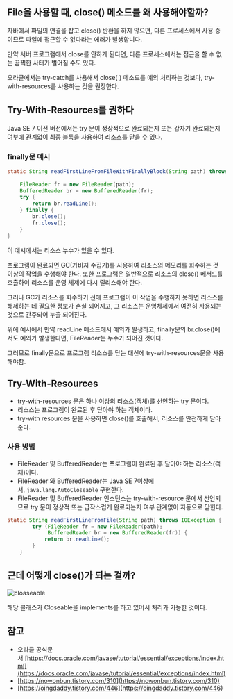 ## File을 사용할 때, close() 메소드를 왜 사용해야할까?

자바에서 파일의 연결을 잡고 close() 반환을 하지 않으면, 다른 프로세스에서 사용 중이므로 파일에 접근할 수 없다라는 에러가 발생합니다.

만약 서버 프로그램에서 close를 안하게 된다면, 다른 프로세스에서는 접근을 할 수 없는 끔찍한 사태가 벌어질 수도 있다.

오라클에서는 try-catch를 사용해서 close( ) 메소드를 예외 처리하는 것보다, try-with-resources를 사용하는 것을 권장한다.

## **Try-With-Resources를 권하다**

Java SE 7 이전 버전에서는 try 문이 정상적으로 완료되는지 또는 갑자기 완료되는지 여부에 관계없이 최종 블록을 사용하여 리소스를 닫을 수 있다.

### finally문 예시

```java
static String readFirstLineFromFileWithFinallyBlock(String path) throws IOException {
   
    FileReader fr = new FileReader(path);
    BufferedReader br = new BufferedReader(fr);
    try {
        return br.readLine();
    } finally {
        br.close();
        fr.close();
    }
}
```

이 예시에서는 리소스 누수가 있을 수 있다.

프로그램이 완료되면 GC(가비지 수집기)를 사용하여 리소스의 메모리를 회수하는 것 이상의 작업을 수행해야 한다. 또한 프로그램은 일반적으로 리소스의 close() 메서드를 호출하여 리소스를 운영 체제에 다시 릴리스해야 한다.

그러나 GC가 리소스를 회수하기 전에 프로그램이 이 작업을 수행하지 못하면 리소스를 해제하는 데 필요한 정보가 손실 되어지고, 그 리소스는 운영체제에서 여전히 사용되는 것으로 간주되어 누출 되어진다.

위에 예시에서 만약 readLine 메소드에서 예외가 발생하고, finally문의 br.close()에서도 예외가 발생한다면, FileReader는 누수가 되어진 것이다.

그러므로 finally문으로 프로그램 리소스를 닫는 대신에 try-with-resources문을 사용해야함.

## **Try-With-Resources**

- try-with-resources 문은 하나 이상의 리소스(객체)를 선언하는 try 문이다.
- 리소스는 프로그램이 완료된 후 닫아야 하는 객체이다.
- try-with resources 문을 사용하면 close()를 호출해서, 리소스를 안전하게 닫아준다.

### **사용 방법**

- FileReader 및 BufferedReader는 프로그램이 완료된 후 닫아야 하는 리소스(객체)이다.
- FileReader 와 BufferedReader는 Java SE 7이상에서, `java.lang.AutoCloseable` 구현한다.
- FileReader 및 BufferedReader 인스턴스는 try-with-resource 문에서 선언되므로 try 문이 정상적 또는 급작스럽게 완료되는지 여부 관계없이 자동으로 닫힌다.

```java
static String readFirstLineFromFile(String path) throws IOException {
	    try (FileReader fr = new FileReader(path);
	         BufferedReader br = new BufferedReader(fr)) {
	        return br.readLine();
	    }
	}
```

## 근데 어떻게 close()가 되는 걸까?

![cloaseable](https://user-images.githubusercontent.com/62877858/191014593-39271b66-a8c8-4c3e-8f42-584b429cb2ca.png)

해당 클래스가 Closeable을 implements를 하고 있어서 처리가 가능한 것이다.

## **참고**

- 오라클 공식문서 [https://docs.oracle.com/javase/tutorial/essential/exceptions/index.html](https://docs.oracle.com/javase/tutorial/essential/exceptions/index.html)
- [https://nowonbun.tistory.com/310](https://nowonbun.tistory.com/310)
- [https://oingdaddy.tistory.com/446](https://oingdaddy.tistory.com/446)
